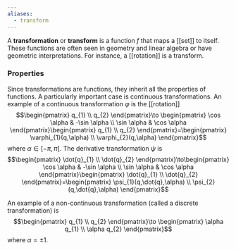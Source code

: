 ```yaml
---
aliases:
  - transform
---
```

A **transformation** or **transform** is a function $f$ that maps a [[set]] to itself. These functions are often seen in geometry and linear algebra or have geometric interpretations. For instance, a [[rotation]] is a transform.
### Properties
Since transformations are functions, they inherit all the properties of functions. A particularly important case is continuous transformations. An example of a continuous transformation $\varphi$ is the [[rotation]]
$$\begin{pmatrix}
q_{1} \\
q_{2}
\end{pmatrix}\to \begin{pmatrix}
\cos \alpha & -\sin \alpha \\
\sin \alpha & \cos \alpha
\end{pmatrix}\begin{pmatrix}
q_{1} \\
q_{2}
\end{pmatrix}=\begin{pmatrix}
\varphi_{1}(q,\alpha) \\
\varphi_{2}(q,\alpha)
\end{pmatrix}$$
where $\alpha \in[-\pi,\pi[$. The derivative transformation $\psi$ is
$$\begin{pmatrix}
\dot{q}_{1} \\
\dot{q}_{2}
\end{pmatrix}\to\begin{pmatrix}
\cos \alpha & -\sin \alpha \\
\sin \alpha & \cos \alpha
\end{pmatrix}\begin{pmatrix}
\dot{q}_{1} \\
\dot{q}_{2}
\end{pmatrix}=\begin{pmatrix}
\psi_{1}(q,\dot{q},\alpha) \\
\psi_{2}(q,\dot{q},\alpha)
\end{pmatrix}$$

An example of a non-continuous transformation (called a discrete transformation) is
$$\begin{pmatrix}
q_{1} \\
q_{2}
\end{pmatrix}\to \begin{pmatrix}
\alpha q_{1} \\
\alpha q_{2}
\end{pmatrix}$$
where $\alpha=\pm 1$.
